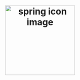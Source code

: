 <!-- title -->
<h1 align="center">
    <img src="./img/docker_icon.png" alt="spring icon image" width="220x">
</h1>